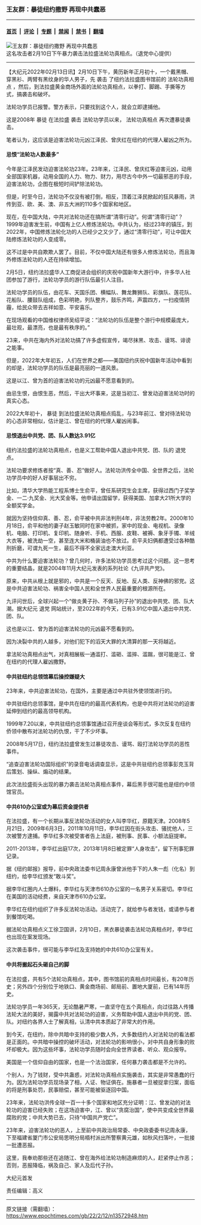### 王友群：暴徒纽约撒野 再现中共蠢恶

---

#### [首页](../../../..?n13572948) &nbsp;|&nbsp; [评论](../../../../../epoch-comment?n13572948) &nbsp;|&nbsp; [专题](../../../../../epoch-special?n13572948) &nbsp;|&nbsp; [禁闻](../../../../../epoch-news?n13572948) &nbsp;|&nbsp; [禁书](../../../../../books?n13572948) &nbsp;|&nbsp; [翻墙](https://github.com/gfw-breaker/nogfw/blob/master/README.md?n13572948)


<div><img alt="王友群：暴徒纽约撒野 再现中共蠢恶" class="attachment-djy_600_400 size-djy_600_400 wp-post-image" src="https://i.epochtimes.com/assets/uploads/2022/02/id13572949-156280-600x400-1.png"/>
<div class="caption">
 这名攻击者2月10日下午暴力袭击法拉盛法轮功真相点。（退党中心提供）
</div></div><hr/><div class="post_content" id="artbody" itemprop="articleBody">
 <!-- article content begin -->
 <p>
  【大纪元2022年02月13日讯】2月10日下午，黄历新年正月初十，一个戴黑帽、穿黑衫、两臂有黑纹身的华人男子，先
  <ok href="https://www.epochtimes.com/gb/tag/%E8%A2%AD%E5%87%BB.html">
   袭击
  </ok>
  了纽约法拉盛图书馆前的
  <ok href="https://www.epochtimes.com/gb/tag/%E6%B3%95%E8%BD%AE%E5%8A%9F%E7%9C%9F%E7%9B%B8%E7%82%B9.html">
   法轮功真相点
  </ok>
  ，然后，到法拉盛黄金商场外面的法轮功真相点，以拳打、脚踢、手撕等方式，搞袭击和破坏。
 </p>
 <p>
  法轮功学员已报警。警方表示，只要找到这个人，就会立即逮捕他。
 </p>
 <p>
  这是2008年
  <ok href="https://www.epochtimes.com/gb/tag/%E6%9A%B4%E5%BE%92.html">
   暴徒
  </ok>
  在法拉盛
  <ok href="https://www.epochtimes.com/gb/tag/%E8%A2%AD%E5%87%BB.html">
   袭击
  </ok>
  法轮功学员以来，
  <ok href="https://www.epochtimes.com/gb/tag/%E6%B3%95%E8%BD%AE%E5%8A%9F%E7%9C%9F%E7%9B%B8%E7%82%B9.html">
   法轮功真相点
  </ok>
  再次遭暴徒袭击。
 </p>
 <p>
  笔者认为，这应该是迫害法轮功元凶江泽民、曾庆红在纽约的代理人雇凶之所为。
 </p>
 <h4>
  忌恨“法轮功人数最多”
 </h4>
 <p>
  今年是江泽民发动迫害法轮功23年。23年来，江泽民、曾庆红等迫害元凶，动用全部国家机器，动用全国的人力、物力、财力，用尽古今中外一切最邪恶的手段，迫害法轮功，企图在极短时间铲除法轮功。
 </p>
 <p>
  但是，时至今日，法轮功不仅没有被打倒，相反，顶着江泽民掀起的狂风暴雨，洪传到亚、欧、美、澳、非五大洲的110多个国家和地区。
 </p>
 <p>
  现在，在中国大陆，中共对法轮功还在搞所谓“清零行动”。何谓“清零行动”？1999年迫害发生前，中国有上亿人修炼法轮功。中共认为，经过23年的镇压，到2022年，中国修炼法轮化功的人已经少之又少了，通过“清零行动”，可让中国大陆修炼法轮功的人变成零。
 </p>
 <p>
  这不过是中共自欺欺人罢了。目前，不仅中国大陆还有很多人修炼法轮功，而且海外修炼法轮功的人还在持续增加。
 </p>
 <p>
  2月5日，纽约法拉盛华人工商促进会组织的庆祝中国新年大游行中，许多华人社团参加了游行，法轮功学员的游行队伍最引人注目。
 </p>
 <p>
  法轮功学员的队伍，由花车、天国乐团、横幅队、舞龙舞狮队、彩旗队、莲花队、花船队、腰鼓队组成，色彩明艳，列队整齐，鼓乐齐鸣，声震四方，一扫疫情阴霾，给民众带去吉祥如意、平安喜乐。
 </p>
 <p>
  在现场观看的中国维权律师吴绍平说：“法轮功的队伍是整个游行中规模最庞大，最壮观，最漂亮，也是最有秩序的。”
 </p>
 <p>
  23来，中共在海内外对法轮功搞了许多虚假宣传，竭尽抹黑、攻击、谩骂、诽谤之能事。
 </p>
 <p>
  但是，2022年大年初五，人们在世界之都——美国纽约庆祝中国新年活动中看到的却是，法轮功学员的队伍是最亮丽的一道风景。
 </p>
 <p>
  这是以江、曾为首的迫害法轮功的元凶最不愿意看到的。
 </p>
 <p>
  由忌生恨，由恨生恶，然后，干出大坏事来，这是当初江、曾发动迫害法轮功时的真实心态。
 </p>
 <p>
  2022大年初十，
  <ok href="https://www.epochtimes.com/gb/tag/%E6%9A%B4%E5%BE%92.html">
   暴徒
  </ok>
  到法拉盛法轮功真相点捣乱，与23年前江、曾对待法轮功的心态非常相似，估计是江、曾在纽约的代理人雇凶闹事。
 </p>
 <h4>
  忌恨退出中共党、团、队人数达3.91亿
 </h4>
 <p>
  纽约法拉盛的法轮功真相点，也是义工帮助中国人退出中共党、团、队的
  <ok href="https://www.epochtimes.com/gb/tag/%E9%80%80%E5%85%9A.html">
   退党
  </ok>
  点。
 </p>
 <p>
  法轮功要求修炼者按“真、善、忍”做好人。法轮功洪传全中国、全世界之后，法轮功学员中的好人好事层出不穷。
 </p>
 <p>
  比如，清华大学热能工程系博士生俞平，曾任系研究生会主席，获得过西门子奖学金、一二·九奖金、光大奖金等。他申请出国留学，获得美国、加拿大21所大学的全额奖学金。
 </p>
 <p>
  就因为坚持信仰真、善、忍，俞平被中共非法判刑4年，非法劳教2年。2000年10月18日，俞平和他的妻子赵玉敏同时在家中被抓，家中的现金、电视机、录像机、电脑、打印机、复印机、随身听、手机、西服、皮鞋、被褥、象牙手镯、羊绒大衣等，被洗劫一空，甚至连大米和桶装油也不放过。俞平夫妇俩都遭受过各种酷刑折磨，可谓九死一生，最后不得不全家远走澳大利亚。
 </p>
 <p>
  中共为什么要迫害法轮功？曾几何时，许多法轮功学员思考过这个问题。这一思考的重要结晶，就是2004年11月大纪元发表的系列社论《九评共产党》。
 </p>
 <p>
  原来，中共从根上就是邪的，中共是一个反天、反地、反人类、反神佛的邪党。这是中共迫害法轮功、祸害全中国人民和全世界人民最重要的根源所在。
 </p>
 <p>
  九评问世后，全球兴起一个“做炎黄子孙、不做马列子孙”的退出中共党、团、队大潮。据大纪元
  <ok href="https://www.epochtimes.com/gb/tag/%E9%80%80%E5%85%9A.html">
   退党
  </ok>
  网站统计，至2022年的今天，已有3.91亿中国人退出中共党、团、队。
 </p>
 <p>
  这也是以江、曾为首的迫害法轮功的元凶最不愿看到的。
 </p>
 <p>
  因为决裂中共的人越多，对他们犯下的滔天大罪的大清算的那一天将越近。
 </p>
 <p>
  拿法轮功真相点出气，对真相展板一通滥打、滥砸、滥摔、滥踹，很可能是江、曾在纽约的代理人雇凶撒野。
 </p>
 <h4>
  中共驻纽约总领馆幕后操控嫌疑大
 </h4>
 <p>
  23年来，中共迫害法轮功，在国外，主要是通过中共驻外使领馆进行的。
 </p>
 <p>
  中共驻纽约总领事馆，是中共在纽约的最高代表机构，也是中共将对法轮功的迫害延伸到纽约的最高领导机构。
 </p>
 <p>
  1999年7.20以来，中共驻纽约总领事馆通过召开座谈会等形式，多次反复在纽约侨领中散布对法轮功的仇恨，干了不少坏事。
 </p>
 <p>
  2008年5月17日，纽约法拉盛曾发生过暴徒攻击、谩骂、殴打法轮功学员的恶性事件。
 </p>
 <p>
  “追查迫害法轮功国际组织”的录音电话调查显示，这是中共驻纽约总领事彭克玉背后策划、操纵、煽动的结果。
 </p>
 <p>
  此次法拉盛街头出现的暴力袭击法轮功真相点事件，幕后黑手很可能也是纽约中领馆官员。
 </p>
 <h4>
  中共610办公室或为幕后资金提供者
 </h4>
 <p>
  在法拉盛，有一个长期从事反法轮功活动的女人叫李华红，原籍天津。2008年5月21日，2009年6月3日，2011年10月11日，李华红因在街头攻击、骚扰他人，三次被警方逮捕。李华红多次被受害者告上法庭，被刑事、民事、小额法庭提审。
 </p>
 <p>
  2011-2013年，李华红出庭17次，2013年1月8日被定罪“人身攻击”，留下刑事犯罪记录。
 </p>
 <p>
  据《纽约邮报》报导，前中央政法委书记周永康曾派他手下的人朱一彪（化名）到纽约，给李华红颁发“敢斗奖”。
 </p>
 <p>
  据李华红圈内人士爆料，李华红与天津市610办公室的一名男子关系密切。李华红在美国的活动经费，来自天津市610办公室。
 </p>
 <p>
  李华红在纽约组织了许多反法轮功活动。活动完了，就给参与者发钱，或请参与者到餐馆吃喝。
 </p>
 <p>
  据法轮功真相点义工徐卫国讲，2月10日，黑衣暴徒袭击法轮功真相点时，李华红也出现在案发现场。
 </p>
 <p>
  这次袭击事件，很可能与李华红及支持她的中共610办公室有关。
 </p>
 <h4>
  中共将搬起石头砸自己的脚
 </h4>
 <p>
  在法拉盛，共有5个法轮功真相点，其中，图书馆前的真相点时间最长，有20年历史；另外四个分别位于地铁口、黄金商场前、邮局前、置地大厦前，已有14年历史。
 </p>
 <p>
  法轮功学员一年365天，无论酷暑严寒，一直坚守在五个真相点，向过往路人传播法轮大法的美好，揭露中共对法轮功的迫害，义务帮助中国人退出中共的党、团、队。对纽约各界人士了解真相，认清中共本质起了非常大的作用。
 </p>
 <p>
  到今天，在纽约，除中共暗中支持的极少数人外，大多数纽约人对法轮功的看法都是正面的。中共暗中操控的破坏活动，对法轮功的影响很小，对中共自身形象的败坏却极大。因为这些坏事，法轮功学员随时会向全世界读者、听众、观众报导。
 </p>
 <p>
  美国是一个信仰自由的国家，也是一个法治国家，任何暴力袭击都是不允许的。
 </p>
 <p>
  个别人，为了钱财，受中共蛊惑，对法轮功真相点实施袭击，其实是非常愚蠢的行为。因为法轮功学员现场录了相，人证、物证俱在。施暴者一旦被捉拿归案，面临的将是刑事处罚，民事赔偿，甚至可能被驱逐回中国。
 </p>
 <p>
  23年来，法轮功洪传全球一百一十多个国家和地区充分证明：江、曾发动的对法轮功的迫害已经失败；在这场迫害中，江、曾以“贪腐治国”，使中共变成全世界最腐败的党；中共大势已去，只待“中国共产党亡”。
 </p>
 <p>
  23年来，迫害法轮功的恶人，上至前中共政治局常委、中央政委委书记周永康，下至福建省厦门市公安局思明分局梧村派出所警察黄元雄，如秋风扫落叶，一批接一批遭恶报。
 </p>
 <p>
  这里，我奉劝那些还在追随江、曾在海外给法轮功制造麻烦的人，赶紧停止作恶；否则，恶报降临，祸及自己、家人及后代子孙。
 </p>
 <p>
  大纪元首发
 </p>
 <p>
  责任编辑：高义
 </p>
 <!-- article content end -->
 <div id="below_article_ad">
 </div>
</div>


---

原文链接（需翻墙）：https://www.epochtimes.com/gb/22/2/12/n13572948.htm